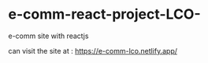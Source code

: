 # e-comm-react-project-LCO-
e-comm site with reactjs

can visit the site at : https://e-comm-lco.netlify.app/
